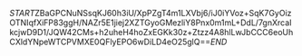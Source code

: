 $START$ZBaGPCNuNSsqKJ60h3iU/XpPZgT4m1LXVbj6/iJ0iYVoz+SqK7GyOizOTNIqfXiFP83ggH/NAZr5E1jiej2XZTGyoGMezliY8Pnx0m1mL+DdL/7gnXrcaIkcjwD9D1/JQW42CMs+h2uheH4hoZxEGKk30z+Ztzz4A8hlLwJbCCC6eoUhCXldYNpeWTCPVMXE0QFlyEPO6wDiLD4eO25glQ==$END$